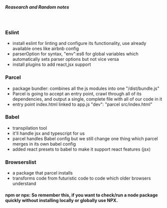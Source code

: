 ##### Reasearch and Random notes 
<br/>



### Eslint
- install eslint for linting and configure its functionality, use already available ones like airbnb config
- parserOption for syntax, "env":es6 for global variables which automatically sets parser options but not vice versa
- install plugins to add react,jsx support

### Parcel
- package bundler: combines all the js modules into one "/dist/bundle.js"
- Parcel is going to accept an entry point, crawl through all of its dependencies, and output a single, complete file with all of our code in it
- entry point index.html linked to app.js  "dev": "parcel src/index.html"

### Babel
- transpilation tool
- it'll handle jsx and typescript for us
- parcel handles Babel config but we still change one thing which parcel merges in its own babel config
-  added react presets to babel to make it support react features (jsx)

### Browserslist
- a package that parcel installs 
- transforms code from futuristic code to code which older browsers understand

#### npm or npx: So remember this, if you want to check/run a node package quickly without installing locally or globally use NPX.